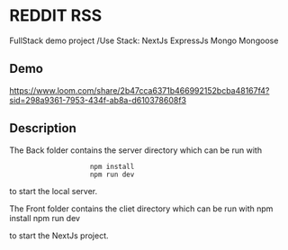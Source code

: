 
# REDDIT RSS

FullStack demo project /Use Stack: NextJs ExpressJs Mongo Mongoose

## Demo


https://www.loom.com/share/2b47cca6371b466992152bcba48167f4?sid=298a9361-7953-434f-ab8a-d610378608f3
## Description

The Back folder contains the server directory which can be run with 

                        npm install
                        npm run dev 

to start the local server.

The Front folder contains the cliet directory which can be run with 
                        npm install
                        npm run dev 
                        
to start the NextJs project.


